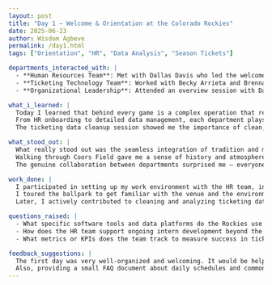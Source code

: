 ```yaml
---
layout: post
title: "Day 1 – Welcome & Orientation at the Colorado Rockies"
date: 2025-06-23
author: Wisdom Agbeve
permalink: /day1.html
tags: ["Orientation", "HR", "Data Analysis", "Season Tickets"]

departments_interacted_with: |
  - **Human Resources Team**: Met with Dallas Davis who led the welcome, provided badges, and introduced us to the company culture.  
  - **Ticketing Technology Team**: Worked with Becky Arrieta and Brenna Nelson on data cleanup and analysis related to season ticketing systems.  
  - **Organizational Leadership**: Attended an overview session with Dallas Davis about how the Rockies’ departments coordinate to deliver a great fan experience.

what_i_learned: |
  Today I learned that behind every game is a complex operation that relies heavily on both people and technology.  
  From HR onboarding to detailed data management, each department plays a critical role.  
  The ticketing data cleanup session showed me the importance of clean, accurate data in supporting decisions and operations in sports organizations.

what_stood_out: |
  What really stood out was the seamless integration of tradition and modern technology at the Rockies.  
  Walking through Coors Field gave me a sense of history and atmosphere, while the tech sessions revealed a forward-thinking approach to fan engagement and operational efficiency.  
  The genuine collaboration between departments surprised me — everyone was very approachable and clearly passionate about their roles.

work_done: |
  I participated in setting up my work environment with the HR team, including badge and computer setup.  
  I toured the ballpark to get familiar with the venue and the environment where the work happens.  
  Later, I actively contributed to cleaning and analyzing ticketing data, learning the tools and workflows used by the tech team.

questions_raised: |
  - What specific software tools and data platforms do the Rockies use for ticketing analytics?  
  - How does the HR team support ongoing intern development beyond the onboarding day?  
  - What metrics or KPIs does the team track to measure success in ticket sales and fan engagement?

feedback_suggestions: |
  The first day was very well-organized and welcoming. It would be helpful to include a brief technical overview of the main systems interns will work with, perhaps through a quick demo or walkthrough.  
  Also, providing a small FAQ document about daily schedules and common questions could help future interns prepare better.
---
```

